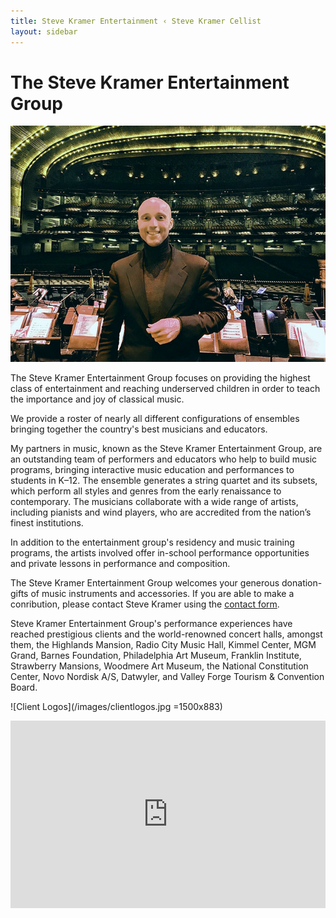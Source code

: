 ```yaml
---
title: Steve Kramer Entertainment ‹ Steve Kramer Cellist
layout: sidebar
---
```

# The Steve Kramer Entertainment Group

![Radio City Music Hall](/images/photos/steveradiocity2.jpg)

The Steve Kramer Entertainment Group focuses on providing the highest class of entertainment and reaching underserved children in order to teach the importance and joy of classical music.

We provide a roster of nearly all different configurations of ensembles bringing together the country's best musicians and educators.

My partners in music, known as the Steve Kramer Entertainment Group, are an outstanding team of performers and educators who help to build music programs, bringing interactive music education and performances to students in K–12. The ensemble generates a string quartet and its subsets, which perform all styles and genres from the early renaissance to contemporary. The musicians collaborate with a wide range of artists, including pianists and wind players, who are accredited from the nation’s finest institutions.

In addition to the entertainment group's residency and music training programs, the artists involved offer in-school performance opportunities and private lessons in performance and composition.

The Steve Kramer Entertainment Group welcomes your generous donation-gifts of music instruments and accessories. If you are able to make a conribution, please contact Steve Kramer using the [contact form](http://stevekramercellist.com/contact.html). 

Steve Kramer Entertainment Group's performance experiences have reached prestigious clients and the world-renowned concert halls, amongst them, the Highlands Mansion, Radio City Music Hall, Kimmel Center, MGM Grand, Barnes Foundation, Philadelphia Art Museum, Franklin Institute, Strawberry Mansions, Woodmere Art Museum, the National Constitution Center, Novo Nordisk A/S, Datwyler, and Valley Forge Tourism & Convention Board. 

![Client Logos](/images/clientlogos.jpg =1500x883)


<iframe width="100%" height="300" scrolling="no" frameborder="no" allow="autoplay" src="https://w.soundcloud.com/player/?url=https%3A//api.soundcloud.com/tracks/763572550&color=%23ffffff&auto_play=true&hide_related=false&show_comments=true&show_user=true&show_reposts=false&show_teaser=true&visual=true"></iframe>
